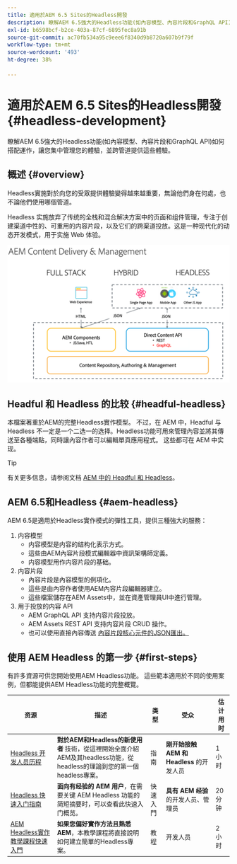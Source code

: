 ```yaml
---
title: 適用於AEM 6.5 Sites的Headless開發
description: 瞭解AEM 6.5強大的Headless功能(如內容模型、內容片段和GraphQL API)如何搭配運作，讓您集中管理您的體驗，並跨管道提供這些體驗。
exl-id: b6598bcf-b2ce-403a-87cf-6895fec8a91b
source-git-commit: ac70fb534a95c9eee6f8340d9b8720a607b9f79f
workflow-type: tm+mt
source-wordcount: '493'
ht-degree: 38%

---
```


# 適用於AEM 6.5 Sites的Headless開發 {#headless-development}

瞭解AEM 6.5強大的Headless功能(如內容模型、內容片段和GraphQL API)如何搭配運作，讓您集中管理您的體驗，並跨管道提供這些體驗。

## 概述 {#overview}

Headless實施對於向您的受眾提供體驗變得越來越重要，無論他們身在何處，也不論他們使用哪個管道。

Headless 实施放弃了传统的全栈和混合解决方案中的页面和组件管理，专注于创建渠道中性的、可重用的内容片段，以及它们的跨渠道投放。这是一种现代化的动态开发模式，用于实施 Web 体验。

![AEM 实施模型](/help/sites-developing/headless/getting-started/assets/aem-implementation-models.png)

## Headful 和 Headless 的比较 {#headful-headless}

本檔案著重於AEM的完整Headless實作模型。 不过，在 AEM 中，Headful 与 Headless 不一定是一个二选一的选择。Headless功能可用來管理內容並將其傳送至各種端點，同時讓內容作者可以編輯單頁應用程式。 这些都可在 AEM 中实现。

>[!TIP]
>
>有关更多信息，请参阅文档 [AEM 中的 Headful 和 Headless](/help/sites-developing/headful-headless.md)。

## AEM 6.5和Headless {#aem-headless}

AEM 6.5是適用於Headless實作模式的彈性工具，提供三種強大的服務：

1. 内容模型
   * 内容模型是内容的结构化表示方式。
   * 這些由AEM內容片段模式編輯器中資訊架構師定義。
   * 内容模型用作内容片段的基础。
1. 内容片段
   * 內容片段是內容模型的例項化。
   * 這些是由內容作者使用AEM內容片段編輯器建立。
   * 這些檔案儲存在AEM Assets中，並在資產管理員UI中進行管理。
1. 用于投放的内容 API
   * AEM GraphQL API 支持内容片段投放。
   * AEM Assets REST API 支持内容片段 CRUD 操作。
   * 也可以使用直接內容傳送 [內容片段核心元件的JSON匯出。](https://experienceleague.adobe.com/docs/experience-manager-core-components/using/components/content-fragment-component.html?lang=zh-Hans)

## 使用 AEM Headless 的第一步 {#first-steps}

有許多資源可供您開始使用AEM Headless功能。 這些範本適用於不同的使用案例，但都能提供AEM Headless功能的完整概覽。

| 资源 | 描述 | 类型 | 受众 | 估计用时 |
|---|---|---|---|---|
| [Headless 开发人员历程](/help/journey-headless/developer/overview.md) | **對於AEM和Headless的新使用者** 技術，從這裡開始全面介紹AEM及其headless功能，從headless的理論到您的第一個headless專案。 | 指南 | **刚开始接触 AEM 和 Headless** 的开发人员 | 1 小时 |
| [Headless 快速入门指南](/help/sites-developing/headless/getting-started/introduction.md) | **面向有经验的 AEM 用户**，在需要关键 AEM Headless 功能的简短摘要时，可以查看此快速入门概览。 | 快速入門 | **具有 AEM 经验**&#x200B;的开发人员、管理员 | 20 分钟 |
| [AEM Headless實作教學課程快速入門](https://experienceleague.adobe.com/docs/experience-manager-learn/getting-started-with-aem-headless/graphql/multi-step/overview.html?lang=zh-Hans) | **如果您偏好實作方法且熟悉AEM**，本教學課程將直接說明如何建立簡單的Headless專案。 | 教程 | 开发人员 | 2 小时 |
